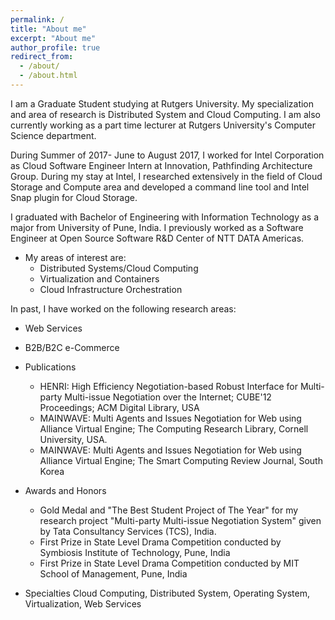 ```yaml
---
permalink: /
title: "About me"
excerpt: "About me"
author_profile: true
redirect_from: 
  - /about/
  - /about.html
---
```


I am a Graduate Student studying at Rutgers University. My specialization and area of research is Distributed System and Cloud Computing. I am also currently working as a part time lecturer at Rutgers University's Computer Science department.

During Summer of 2017- June to August 2017, I worked for Intel Corporation as Cloud Software Engineer Intern at Innovation, Pathfinding Architecture Group. During my stay at Intel, I researched extensively in the field of Cloud Storage and Compute area and developed a command line tool and Intel Snap plugin for Cloud Storage. 

I graduated with Bachelor of Engineering with Information Technology as a major from University of Pune, India. I previously worked as a Software Engineer at Open Source Software R&D Center of NTT DATA Americas. 

* My areas of interest are:
  * Distributed Systems/Cloud Computing 
  * Virtualization and Containers 
  * Cloud Infrastructure Orchestration 

In past, I have worked on the following research areas:
  * Web Services
  * B2B/B2C e-Commerce

* Publications 
  * HENRI: High Efficiency Negotiation-based Robust Interface for Multi-party Multi-issue Negotiation over the Internet; CUBE'12 Proceedings; ACM Digital Library, USA
  * MAINWAVE: Multi Agents and Issues Negotiation for Web using Alliance Virtual Engine; The Computing Research Library, Cornell University, USA.
  * MAINWAVE: Multi Agents and Issues Negotiation for Web using Alliance Virtual Engine; The Smart Computing Review Journal, South Korea

* Awards and Honors
  * Gold Medal and "The Best Student Project of The Year" for my research project "Multi-party Multi-issue Negotiation System" given by Tata Consultancy Services (TCS), India.
  * First Prize in State Level Drama Competition conducted by Symbiosis Institute of Technology, Pune, India
  * First Prize in State Level Drama Competition conducted by MIT School of Management, Pune, India

* Specialties
Cloud Computing, Distributed System, Operating System, Virtualization, Web Services
